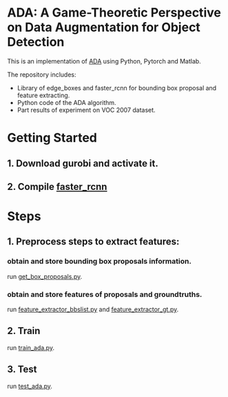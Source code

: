 # ADA: A Game-Theoretic Perspective on Data Augmentation for Object Detection

This is an implementation of [ADA](https://arxiv.org/pdf/1710.07735.pdf) using Python, Pytorch and Matlab.

The repository includes:
* Library of edge_boxes and faster_rcnn for bounding box proposal and feature extracting.
* Python code of the ADA algorithm.
* Part results of experiment on VOC 2007 dataset.

# Getting Started
## 1. Download gurobi and activate it.
## 2. Compile [faster_rcnn](extractor/faster_rcnn_pytorch/faster_rcnn)

# Steps

## 1. Preprocess steps to extract features: 
### obtain and store bounding box proposals information.
run [get_box_proposals.py](extractor/get_box_proposals.py).
### obtain and store features of proposals and groundtruths.
run [feature_extractor_bbslist.py](extractor/feature_extractor_bbslist.py) and [feature_extractor_gt.py](extractor/feature_extractor_gt.py).

## 2. Train
run [train_ada.py](ada/train_ada.py).
## 3. Test
run [test_ada.py](ada/test_ada.py).
